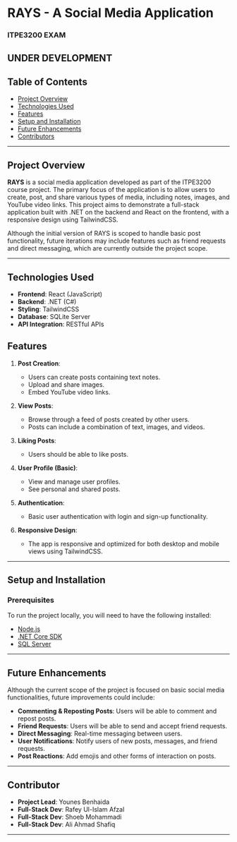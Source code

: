 # RAYS - A Social Media Application
### ITPE3200 EXAM
**UNDER DEVELOPMENT**
---
## Table of Contents
- [Project Overview](#project-overview)
- [Technologies Used](#technologies-used)
- [Features](#features)
- [Setup and Installation](#setup-and-installation)
- [Future Enhancements](#future-enhancements)
- [Contributors](#contributors)

---

## Project Overview

**RAYS** is a social media application developed as part of the ITPE3200 course project. The primary focus of the application is to allow users to create, post, and share various types of media, including notes, images, and YouTube video links. This project aims to demonstrate a full-stack application built with .NET on the backend and React on the frontend, with a responsive design using TailwindCSS.

Although the initial version of RAYS is scoped to handle basic post functionality, future iterations may include features such as friend requests and direct messaging, which are currently outside the project scope.

---

## Technologies Used

- **Frontend**: React (JavaScript) 
- **Backend**: .NET (C#) 
- **Styling**: TailwindCSS 
- **Database**: SQLite Server 
- **API Integration**: RESTful APIs 

## Features

1. **Post Creation**:
   - Users can create posts containing text notes.
   - Upload and share images.
   - Embed YouTube video links.

2. **View Posts**:
   - Browse through a feed of posts created by other users.
   - Posts can include a combination of text, images, and videos.

3. **Liking Posts**:
   - Users should be able to like posts.

4. **User Profile (Basic)**:
   - View and manage user profiles.
   - See personal and shared posts.

5. **Authentication**:
   - Basic user authentication with login and sign-up functionality.

6. **Responsive Design**:
   - The app is responsive and optimized for both desktop and mobile views using TailwindCSS.

---

## Setup and Installation

### Prerequisites

To run the project locally, you will need to have the following installed:

- [Node.js](https://nodejs.org/)
- [.NET Core SDK](https://dotnet.microsoft.com/download)
- [SQL Server](https://www.microsoft.com/en-us/sql-server/sql-server-downloads)

---
## Future Enhancements
Although the current scope of the project is focused on basic social media functionalities, future improvements could include:

- **Commenting & Reposting Posts**: Users will be able to comment and repost posts.
- **Friend Requests**: Users will be able to send and accept friend requests.
- **Direct Messaging**: Real-time messaging between users.
- **User Notifications**: Notify users of new posts, messages, and friend requests.
- **Post Reactions**: Add emojis and other forms of interaction on posts.

---
## Contributor

- **Project Lead**: Younes Benhaida
- **Full-Stack Dev**: Rafey Ul-Islam Afzal
- **Full-Stack Dev**: Shoeb Mohammadi
- **Full-Stack Dev**: Ali Ahmad Shafiq

---

